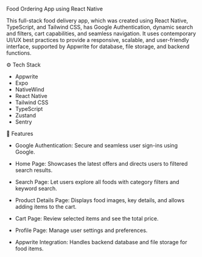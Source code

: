 Food Ordering App using React Native

This full-stack food delivery app, which was created using React Native, TypeScript, and Tailwind CSS, has Google Authentication, dynamic search and filters, cart capabilities, and seamless navigation. It uses contemporary UI/UX best practices to provide a responsive, scalable, and user-friendly interface, supported by Appwrite for database, file storage, and backend functions.

⚙️ Tech Stack
- Appwrite
- Expo 
- NativeWind 
- React Native
- Tailwind CSS
- TypeScript 
- Zustand 
- Sentry 

🔋 Features
- Google Authentication: Secure and seamless user sign-ins using Google.

- Home Page: Showcases the latest offers and directs users to filtered search results.

- Search Page: Let users explore all foods with category filters and keyword search.

- Product Details Page: Displays food images, key details, and allows adding items to the cart.

- Cart Page: Review selected items and see the total price.

- Profile Page: Manage user settings and preferences.

- Appwrite Integration: Handles backend database and file storage for food items.
